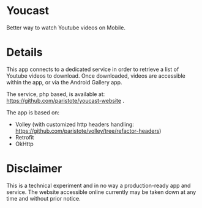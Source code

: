 Youcast
=======

Better way to watch Youtube videos on Mobile.

Details
=======

This app connects to a dedicated service in order to retrieve a list of Youtube videos to download.
Once downloaded, videos are accessible within the app, or via the Android Gallery app.

The service, php based, is available at: https://github.com/paristote/youcast-website .

The app is based on:
- Volley (with customized http headers handling: https://github.com/paristote/volley/tree/refactor-headers)
- Retrofit
- OkHttp

Disclaimer
==========

This is a technical experiment and in no way a production-ready app and service.
The website accessible online currently may be taken down at any time and without prior notice.